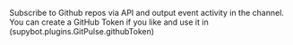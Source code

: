 Subscribe to Github repos via API and output event activity in the channel. You can create a GitHub Token if you like and use it in (supybot.plugins.GitPulse.githubToken)
